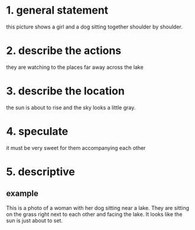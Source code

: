 # 1. general statement

this picture shows a girl and a dog sitting together shoulder by shoulder.

# 2. describe the **actions**

they are watching to the places far away across the lake

# 3. describe the **location**

the sun is about to rise and the sky looks a little gray.

# 4. speculate

it must be very sweet for them accompanying each other

# 5. descriptive

## example

This is a photo of a woman with her dog sitting near a lake. They are sitting on the grass right next to each other and facing the lake. It looks like the sun is just about to set.
